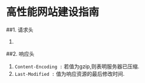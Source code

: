 # 高性能网站建设指南

##1. 请求头 

1. 

##2. 响应头

1. `Content-Encoding :` 若值为gzip,则表明服务器已压缩.
2. `Last-Modified :` 值为响应资源的最后修改时间.